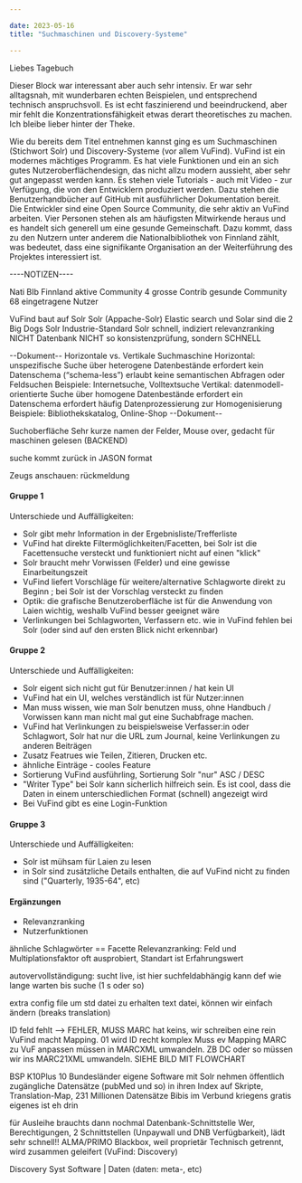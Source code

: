 ```yaml
---

date: 2023-05-16
title: "Suchmaschinen und Discovery-Systeme"

---
```


Liebes Tagebuch

Dieser Block war interessant aber auch sehr intensiv.
Er war sehr alltagsnah, mit wunderbaren echten Beispielen, und entsprechend technisch anspruchsvoll.
Es ist echt faszinierend und beeindruckend, aber mir fehlt die Konzentrationsfähigkeit etwas derart theoretisches zu machen.
Ich bleibe lieber hinter der Theke.

Wie du bereits dem Titel entnehmen kannst ging es um Suchmaschinen (Stichwort Solr) und Discovery-Systeme (vor allem VuFind).
VuFind ist ein modernes mächtiges Programm.
Es hat viele Funktionen und ein an sich gutes Nutzeroberflächendesign, das nicht allzu modern aussieht, aber sehr gut angepasst werden kann.
Es stehen viele Tutorials - auch mit Video - zur Verfügung, die von den Entwicklern produziert werden.
Dazu stehen die Benutzerhandbücher auf GitHub mit ausführlicher Dokumentation bereit.
Die Entwickler sind eine Open Source Community, die sehr aktiv an VuFind arbeiten.
Vier Personen stehen als am häufigsten Mitwirkende heraus und es handelt sich generell um eine gesunde Gemeinschaft.
Dazu kommt, dass zu den Nutzern unter anderem die Nationalbibliothek von Finnland zählt, was bedeutet, dass eine signifikante Organisation an der Weiterführung des Projektes interessiert ist.


----NOTIZEN----  

Nati BIb Finnland
aktive Community
4 grosse Contrib
gesunde Community 68 eingetragene Nutzer

VuFind baut auf Solr
Solr
(Appache-Solr)
Elastic search und Solar sind die 2 Big Dogs
Solr Industrie-Standard
Solr schnell, 
indiziert
relevanzranking
NICHT Datenbank
NICHT so konsistenzprüfung, sondern SCHNELL

--Dokument--
Horizontale vs. Vertikale Suchmaschine
Horizontal: unspezifische Suche über heterogene Datenbestände
erfordert kein Datenschema (“schema-less”)
erlaubt keine semantischen Abfragen oder Feldsuchen
Beispiele: Internetsuche, Volltextsuche
Vertikal: datenmodell-orientierte Suche über homogene Datenbestände
erfordert ein Datenschema
erfordert häufig Datenprozessierung zur Homogenisierung
Beispiele: Bibliothekskatalog, Online-Shop
--Dokument--

Suchoberfläche
Sehr kurze namen der Felder, Mouse over, gedacht für maschinen gelesen (BACKEND)

suche kommt zurück in JASON format

Zeugs anschauen: rückmeldung

#### Gruppe 1

Unterschiede und Auffälligkeiten:
* Solr gibt mehr Information in der Ergebnisliste/Trefferliste
* VuFind hat direkte Filtermöglichkeiten/Facetten, bei Solr ist die Facettensuche versteckt und funktioniert nicht auf einen "klick"
* Solr braucht mehr Vorwissen (Felder) und eine gewisse Einarbeitungszeit
* VuFind liefert Vorschläge für weitere/alternative Schlagworte direkt zu Beginn ; bei Solr ist der Vorschlag versteckt zu finden
* Optik: die grafische Benutzeroberfläche ist für die Anwendung von Laien wichtig, weshalb VuFind besser geeignet wäre
* Verlinkungen bei Schlagworten, Verfassern etc. wie in VuFind fehlen bei Solr (oder sind auf den ersten Blick nicht erkennbar)

#### Gruppe 2

Unterschiede und Auffälligkeiten:
* Solr eigent sich nicht gut für Benutzer:innen / hat kein UI
* VuFind hat ein UI, welches verständlich ist für Nutzer:innen
* Man muss wissen, wie man Solr benutzen muss, ohne Handbuch / Vorwissen kann man nicht mal gut eine Suchabfrage machen.
* VuFind hat Verlinkungen zu beispielsweise Verfasser:in oder Schlagwort, Solr hat nur die URL zum Journal, keine Verlinkungen zu anderen Beiträgen
* Zusatz Featrues wie Teilen, Zitieren, Drucken etc.
* ähnliche Einträge - cooles Feature
* Sortierung VuFind ausführling, Sortierung Solr "nur" ASC / DESC
* "Writer Type" bei Solr kann sicherlich hilfreich sein. Es ist cool, dass die Daten in einem unterschiedlichen Format (schnell) angezeigt wird
* Bei VuFind gibt es eine Login-Funktion

#### Gruppe 3

Unterschiede und Auffälligkeiten:
* Solr ist mühsam für Laien zu lesen 
* in Solr sind zusätzliche Details enthalten, die auf VuFind nicht zu finden sind ("Quarterly, 1935-64", etc)

#### Ergänzungen

* Relevanzranking
* Nutzerfunktionen

ähnliche Schlagwörter == Facette
Relevanzranking: Feld und Multiplationsfaktor
	oft ausprobiert, Standart ist Erfahrungswert

autovervollständigung: sucht live, ist hier suchfeldabhängig
kann def wie lange warten bis suche (1 s oder so)

extra config file um std datei zu erhalten
text datei, können wir einfach ändern (breaks translation)

ID feld fehlt --> FEHLER, MUSS
MARC hat keins, wir schreiben eine rein
VuFind macht Mapping. 01 wird ID
recht komplex
Muss ev Mapping MARC zu VuF anpassen
müssen in MARCXML umwandeln. ZB DC oder so müssen wir ins MARC21XML umwandeln. SIEHE BILD MIT FLOWCHART

BSP
K10Plus 
10 Bundesländer
eigene Software mit Solr
nehmen öffentlich zugängliche Datensätze (pubMed und so) in ihren Index auf
Skripte, Translation-Map, 231 Millionen Datensätze
Bibis im Verbund kriegens gratis
eigenes ist eh drin

für Ausleihe brauchts dann nochmal Datenbank-Schnittstelle
Wer, Berechtigungen, 2 Schnittstellen (Unpaywall und DNB Verfügbarkeit), lädt sehr schnell!!
ALMA/PRIMO Blackbox, weil proprietär
Technisch getrennt, wird zusammen geleifert
(VuFind: Discovery)

Discovery Syst
Software | Daten (daten: meta-, etc)
